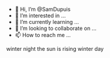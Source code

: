 - 👋 Hi, I’m @SamDupuis
- 👀 I’m interested in ...
- 🌱 I’m currently learning ...
- 💞️ I’m looking to collaborate on ...
- 📫 How to reach me ...

<!---
SamDupuis/SamDupuis is a ✨ special ✨ repository because its `README.md` (this file) appears on your GitHub profile.
You can click the Preview link to take a look at your changes.
--->

winter night
the sun is rising
winter day
